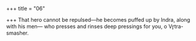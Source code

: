 +++
title = "06"

+++
That hero cannot be repulsed—he becomes puffed up by Indra, along  with his men—
who presses and rinses deep pressings for you, o Vr̥tra-smasher.